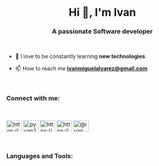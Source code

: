 <h1 align="center">Hi 👋, I'm Ivan</h1>
<h3 align="center">A passionate Software developer</h3><br/>



- 🌱 I love to be constantly learning **new technologies**

- 📫 How to reach me **ivanmiguelalvarez@gmail.com** 

<br/>

<h3 align="left">Connect with me:</h3>
<br/>
<p align="left">
<a href="https://dev.to/pyvan23" target="blank"><img align="center" src="https://raw.githubusercontent.com/rahuldkjain/github-profile-readme-generator/master/src/images/icons/Social/devto.svg" alt="https://dev.to/pyvan23" height="30" width="40" /></a>
<a href="https://twitter.com/pyvan23" target="blank"><img align="center" src="https://raw.githubusercontent.com/rahuldkjain/github-profile-readme-generator/master/src/images/icons/Social/twitter.svg" alt="pyvan23" height="30" width="40" /></a>
<a href="https://www.linkedin.com/in/ivanmalvarez" target="blank"><img align="center" src="https://raw.githubusercontent.com/rahuldkjain/github-profile-readme-generator/master/src/images/icons/Social/linked-in-alt.svg" alt="https://www.linkedin.com/in/ivanmalvarez" height="30" width="40" /></a>
<a href="https://stackoverflow.com/users/15770410/iv%c3%a1n-miguel-alvarez" target="blank"><img align="center" src="https://raw.githubusercontent.com/rahuldkjain/github-profile-readme-generator/master/src/images/icons/Social/stack-overflow.svg" alt="https://stackoverflow.com/users/15770410/iv%c3%a1n-miguel-alvarez" height="30" width="40" /></a>
<a href="https://medium.com/@ivanmiguelalvarez" target="blank"><img align="center" src="https://raw.githubusercontent.com/rahuldkjain/github-profile-readme-generator/master/src/images/icons/Social/medium.svg" alt="@ivanmiguelalvarez" height="30" width="40" /></a>
</p>
<br/>
<h3 align="left">Languages and Tools:</h3>
<br/>

